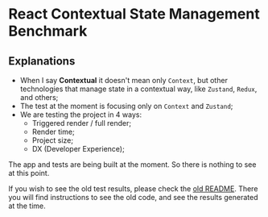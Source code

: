 # React Contextual State Management Benchmark

## Explanations
- When I say **Contextual** it doesn't mean only `Context`, but other technologies that manage state in a contextual way, like `Zustand`, `Redux`, and others;
- The test at the moment is focusing only on `Context` and `Zustand`;
- We are testing the project in 4 ways:
  - Triggered render / full render;
  - Render time;
  - Project size;
  - DX (Developer Experience);

The app and tests are being built at the moment. So there is nothing to see at this point.

If you wish to see the old test results, please check the [old README](README-old.md).
There you will find instructions to see the old code, and see the results generated at the time.